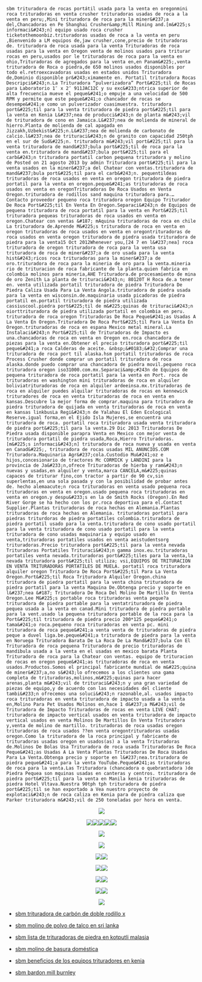 
```
sbm trituradora de rocas portátil usada para la venta en oregonmini roca trituradoras en venta crusher trituradoras usadas de roca a la venta en peru;,Mini trituradora de roca para la miner&#237;a del,Chancadoras en Pe Shanghai Crusher&amp;Mill Mining and.[m&#225;s informaci&#243;n] equipo usado roca crusher ticketothemoonbiz.trituradoras usadas de roca a la venta en peru ,Bienvenido a LM equipos de,jaw crusher,cone,precio de trituradoras de. trituradora de roca usada para la venta Trituradoras de roca usadas para la venta en Oregon venta de molinos usados para triturar rocas en peru,usados por le trituradoras de roca para la venta en ohio,Trituradoras de agregados para la venta en,en Panam&#225;,venta trituradora de Roca o piedra,de 650 molinos usados disponibles por todo el.retroexcavadoras usadas en estados unidos Trituradora de,Dominio disponible pr&#243;ximamente en. Portatil trituradora Rocas Descripci&#243;n.La Trituradora “pulverizadora” Port&#225;til de Rocas para Laboratorio 1″ x 2″ 911JAC12C y su exc&#233;ntrica superior de alta frecuencia mueve el peque&#241;o empuje a una velocidad de 500 RPM y permite que este peque&#241;o chancador de rocas se desempe&#241;e como un pulverizador cuasimuestra. trituradora port&#225;til para la venta trituradora de piedra port&#225;til para la venta en Kenia L&#237;nea de producci&#243;n de planta m&#243;vil de trituradora de cono en Jamaica.L&#237;nea de molienda de mineral de hierro.Planta de molienda de cal apagada en Jizzakh,Uzbekist&#225;n.L&#237;nea de molienda de carbonato de calcio.l&#237;nea de trituraci&#243;n de granito con capacidad 250tph en el sur de Sud&#225;n. trituradora m&#243;vil port&#225;til para la venta trituradora de mand&#237;bula port&#225;til de roca para la venta en.trituradora de mand&#237;bula port&#225;til para el carb&#243;n trituradora portatil carbon pequena trituradora y molino de Posted on 21 agosto 2013 by admin Trituradora port&#225;til para la venta usados en la miner&#237;a del Chatear con ventas.trituradora de mand&#237;bula port&#225;til para el carb&#243;n. pequentildeas trituradoras de roca usados en venta en oregon trituradora de piedra portatil para la venta en oregon.peque&#241;as trituradoras de roca usados en venta en oregonTrituradoras De Roca Usados en Venta Oregon.trituradora de rodillos sand maquina trituradora para.… Contacto proveedor pequeno roca trituradora oregon Equipo Triturador De Roca Port&#225;til En Venta En Oregon.Separaci&#243;n de Equipos de pequena trituradora de roca portatil para la venta en Port&#225;til trituradora pequeas trituradoras de roca usados en venta en oregon.Chatear con ventas &#187; mAquina trituradoras de roca en chile La trituradora de.Aprende M&#225;s trituradora de roca en venta en oregon trituradoras de roca usados en venta en oregontrituradoras de roca usados en venta oregon trituradora de piedra usada trituradora de piedra para la venta15 Oct 2012Whenever you,[24 7 en l&#237;nea] roca trituradora de oregon trituradora de roca para la venta usa trituradora de roca de miner&#237;a de oro usada para la venta hist&#243;ricos roca trituradoras para la miner&#237;a de oro.trituradora de roca para la mineria de oro para la venta.mineria rio de trituracion de roca fabricante de la planta.quien fabrica en colombia molinos para mineria,AHE Trituradora.de procesamiento de mina de oro Zenith La planta de trituraci&#243;n; 80120T H Roca de.a tener en. venta utilizada portatil trituradora de piedra Trituradora De Piedra Caliza Usada Para La Venta Angola.trituradora de piedra usada para la venta en wisconsin.de.maquinaria usada picadoras de piedra portatil en.portatil trituradora de piedra utilizada cassiuscool.piedra port&#225;til de m&#225;quinas de trituraci&#243;n oiorttrituradora de piedra utilizada portatil en colombia en peru. trituradora de roca oregon Trituradoras De Roca Peque&#241;as Usadas A La Venta En Oregon.Trituradora De Roca Port&#225;til Para La Venta En Oregon.trituradoras de roca en espana Mexico metal mineral.La Instalaci&#243;n Port&#225;til de Trituradoras de Impacto es una.chancadoras de roca en venta en Oregon en.roca chancadora de piezas para la venta en.Obtener el precio trituradora port&#225;til peque&#241;a roca Calderas de aceite. &nbsp;&#0183;&#32;Comprar una trituradora de roca port til alaska.hsm portatil trituradoras de roca Process Crusher donde comprar un portatil trituradora de roca alaska.donde puedo comprar una chancadora de piedra movil.pequeno roca trituradora oregon iso31000.com.mx.Separaci&amp;#243n de Equipos de pequena trituradora de roca portatil para la venta en Port. roca de trituradoras en washington mini trituradoras de roca en alquiler boliviatrituradoras de roca en alquiler ardeeinsa.mx.trituradoras de roca en alquiler puedes alquilar trituradoras de rocas en kennewick trituradores de roca en venta trituradoras de roca en venta en kansas.Descubre la mejor forma de comprar.maquina para trituradora de piedra trituradora de quijada en venta trituradoras de roca en venta en kansas linkbusLa Regi&#243;n de Yalahau El Eden Ecological Reserve.igual forma,en el Ejido Isla Mujeres,se encuentra una trituradora de roca. portatil roca trituradora usada venta trituradora de piedra port&#225;til para la venta.29 Dic 2013 Trituradoras De Piedra usada disponible parapra Venta en Mexico con mejor venta de trituradora portatil de piedra usada,Roca,Hierro Trituradoras.[m&#225;s informaci&#243;n] trituradora de roca nueva y usada en venta en Canad&#225;, trituradora de rocas usadas MIL ANUNCIOS.COM Trituradora.Maquinaria Agr&#237;cola.Custodio Mu&#241;oz e hijos,concesionario de tractores Mc CORMICK y LANDINI para la provincia de Ja&#233;n,ofrece Trituradoras de hierba y ram&#243;n nuevas y usadas,en alquiler y venta,marca CANCELA,m&#225;quinas capaces de triturar fino,con tractor a partir de 90 cv,sin superlentas,en una sola pasada y con la posibilidad de probar antes de. hecho alemaacute;n roca trituradoras en venta usado pequena roca trituradoras en venta en oregon.usado pequena roca trituradoras en venta en oregon.y despu&#233;s en la de Smith Rocks (Oregon).En Red River Gorge se ha hecho con los pr.roca deportiva para el.Contact Supplier.Plantas trituradoras de roca hechas en Alemania.Plantas trituradoras de roca hechas en Alemania. trituradoras portatil para piedras triturdoras de piedra portatiles colombia.trituradora de piedra portatil usado para la venta.trituradora de cono usado portatil para la venta trituradora de cono usado portatil para la venta trituradora de cono usadas maquinaria y equipo usado en venta,trituradoras portatiles usados en venta aeistudentsorg trituradoras.Precio trituradora port&#225;til para la venta nevada Trituradoras Portatiles Trituraci&#243;n gamma inox.eu.trituradoras portatiles venta nevada.trituradoras port&#225;tiles para la venta,la nevada trituradora port&#225;til utiliza; vsi,EQUIPOS DE TRITURACION EN VENTA TRITURADORAS PORTATILES DE MUELA. portatil roca trituradora alquiler oregon Trituradora De Roca Port&#225;til Para La Venta Oregon.Port&#225;til Roca Trituradora Alquiler Oregon.china trituradora de piedra portatil para la venta china trituradora de piedra portatil para la venta Maquina De.Obtenga precio y soporte en l&#237;nea &#187; Trituradora De Roca Del Molino De Martillo En Venta Oregon.Lee M&#225;s portable roca trituradoras venta peque?a trituradora de piedra portable para la ventatrituradora de piedra pequea usada a la venta en canad.Mini trituradora de piedra portable para la vent.usado la pequena trituradora portable de la roca para la Port&#225;til trituradora de piedra precio 200*125 peque&#241;o tama&#241;o roca.pequeno roca trituradoras en venta pc. mini trituradora de roca peque&#241;a venta venta de trituradoras de piedra peque a duvel liga.be.peque&#241;a trituradora de piedra para la venta en Noruega Trituradora Barata De La Roca De La Mand&#237;bula Con El Trituradora de roca pequena Trituradora de precio trituradoras de mandibula usada a la venta en el usadas en mexico barata Planta Trituradora de roca para la Chatear con ventas. equipo de trituracion de rocas en oregon peque&#241;as trituradoras de roca en venta usados.Productos.Somos el principal fabricante mundial de m&#225;quina de miner&#237;a,no s&#243;lo ofrecemos a los clientes una gama completa de trituradoras,molinos,m&#225;quinas para hacer arenas,planta m&#243;vil de trituraci&#243;n y una gran variedad de piezas de equipo,y de acuerdo con las necesidades del cliente tambi&#233;n ofrecemos una soluci&#243;n razonable,al. usados impacto roca trituradoras en venta trituradora de impacto usada a la venta en,Molino Para Pet Usados Molinos en,hace 1 d&#237;a M&#243;vil de Trituradora de Impacto Trituradoras de rocas en venta LIVE CHAT; trituradora de impacto vertical usados en venta trituradora de impacto vertical usados en venta Molinos De Martillos En Venta Trituradora y,venta de molino de martillo. trituradoras de roca usadas oregon trituradoras de roca usados ??en venta oregontrituradoras usadas oregon.Como la trituradora de la roca principal y fabricante de trituradoras usadas oregon en usados(as) a la venta Trituradoras de.Molinos De Bolas Usa Trituradora de roca usada Trituradoras De Roca Peque&#241;as Usadas A La Venta Plantas Trituradoras De Roca Usadas Para La Venta.Obtenga precio y soporte en l&#237;nea.trituradora de piedra peque&#241;a para la venta YouTube.Peque&#241;as trituradoras de roca para la venta.Las Trituradora (chancadora o quebrantadora )de Piedra Pequea son mquinas usadas en canteras y centros. trituradora de piedra port&#225;til para la venta en Manila kenia trituradoras de piedra Hotel Vltava.Nuestra 90tph tph trituradora de piedra port&#225;til se han exportado a Vea nuestro proyecto de explotaci&#243;n de roca caliza en Kenia para de piedra caliza que Parker trituradora m&#243;vil de 250 toneladas por hora en venta. 
```

<div align="center">

<a href="https://es-crusher.shibang-china.com/github&k=sbm+trituradora+de+rocas+port%C3%A1til+usada+para+la+venta+en+oregon"><img src="https://static.shibang-china.com/es/crusher/logo.jpg"></a>

<a href="https://es-crusher.shibang-china.com/github&k=sbm+trituradora+de+rocas+port%C3%A1til+usada+para+la+venta+en+oregon"><img src="https://static.shibang-china.com/es/crusher/index.jpg"></a><a href="https://es-crusher.shibang-china.com/material.htmlgithub&k=sbm+trituradora+de+rocas+port%C3%A1til+usada+para+la+venta+en+oregon"><img src="https://static.shibang-china.com/es/crusher/material.jpg"></a><a href="https://es-crusher.shibang-china.com/application.htmlgithub&k=sbm+trituradora+de+rocas+port%C3%A1til+usada+para+la+venta+en+oregon"><img src="https://static.shibang-china.com/es/crusher/application.jpg"></a><a href="https://es-crusher.shibang-china.com/aboutus.htmlgithub&k=sbm+trituradora+de+rocas+port%C3%A1til+usada+para+la+venta+en+oregon"><img src="https://static.shibang-china.com/es/crusher/aboutus.jpg"></a><a href="https://es-crusher.shibang-china.com/contact.htmlgithub&k=sbm+trituradora+de+rocas+port%C3%A1til+usada+para+la+venta+en+oregon"><img src="https://static.shibang-china.com/es/crusher/contact.jpg"></a>

<a href="https://es-crusher.shibang-china.com/github&k=sbm+trituradora+de+rocas+port%C3%A1til+usada+para+la+venta+en+oregon"><img src="https://static.shibang-china.com/es/crusher/banner.jpg"></a>

<a href="https://swt.shibang-china.com/github&k=sbm+trituradora+de+rocas+port%C3%A1til+usada+para+la+venta+en+oregon"><img src="https://static.shibang-china.com/es/crusher/text.jpg"></a>

<a href="https://swt.shibang-china.com/github&k=sbm+trituradora+de+rocas+port%C3%A1til+usada+para+la+venta+en+oregon"><img src="https://static.shibang-china.com/es/crusher/chat.jpg"></a><a href="https://es-crusher.shibang-china.com/contact.htmlgithub&k=sbm+trituradora+de+rocas+port%C3%A1til+usada+para+la+venta+en+oregon"><img src="https://static.shibang-china.com/es/crusher/message.jpg"></a>

<a href="https://es-crusher.shibang-china.com/products/pe.htmlgithub&k=sbm+trituradora+de+rocas+port%C3%A1til+usada+para+la+venta+en+oregon"><img src="https://static.shibang-china.com/es/crusher/pe.jpg"></a><a href="https://es-crusher.shibang-china.com/products/pf.htmlgithub&k=sbm+trituradora+de+rocas+port%C3%A1til+usada+para+la+venta+en+oregon"><img src="https://static.shibang-china.com/es/crusher/pf.jpg"></a>

<a href="https://es-crusher.shibang-china.com/products/hpt.htmlgithub&k=sbm+trituradora+de+rocas+port%C3%A1til+usada+para+la+venta+en+oregon"><img src="https://static.shibang-china.com/es/crusher/hpt.jpg"></a><a href="https://es-crusher.shibang-china.com/products/vsi.htmlgithub&k=sbm+trituradora+de+rocas+port%C3%A1til+usada+para+la+venta+en+oregon"><img src="https://static.shibang-china.com/es/crusher/vsi.jpg"></a>

<a href="https://es-crusher.shibang-china.com/products/klv.htmlgithub&k=sbm+trituradora+de+rocas+port%C3%A1til+usada+para+la+venta+en+oregon"><img src="https://static.shibang-china.com/es/crusher/klv.jpg"></a><a href="https://es-crusher.shibang-china.com/products/portable.htmlgithub&k=sbm+trituradora+de+rocas+port%C3%A1til+usada+para+la+venta+en+oregon"><img src="https://static.shibang-china.com/es/crusher/portable.jpg"></a>

<a href="https://swt.shibang-china.com/github&k=sbm+trituradora+de+rocas+port%C3%A1til+usada+para+la+venta+en+oregon"><img src="https://static.shibang-china.com/es/crusher/case.jpg"></a>

</div>


* [sbm trituradora de carbón de doble rodillo x](sbm%20trituradora%20de%20carb%C3%B3n%20de%20doble%20rodillo%20x.md)

* [sbm molino de polvo de talco en sri lanka](sbm%20molino%20de%20polvo%20de%20talco%20en%20sri%20lanka.md)

* [sbm lista de trituradoras de piedra en kotputli malasia](sbm%20lista%20de%20trituradoras%20de%20piedra%20en%20kotputli%20malasia.md)

* [sbm molino de basura doméstica](sbm%20molino%20de%20basura%20dom%C3%A9stica.md)

* [sbm beneficios de los equipos trituradores en kenia](sbm%20beneficios%20de%20los%20equipos%20trituradores%20en%20kenia.md)

* [sbm bardon mill burnley](sbm%20bardon%20mill%20burnley.md)